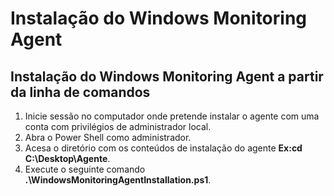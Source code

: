 # Instalação do Windows Monitoring Agent
## Instalação do Windows Monitoring Agent a partir da linha de comandos

 1. Inicie sessão no computador onde pretende instalar o agente com uma conta com privilégios de administrador local.
 2. Abra o Power Shell como administrador.
 3. Acesa o diretório com os conteúdos de instalação do agente <b>Ex:cd C:\Desktop\Agente</b>.
 4. Execute o seguinte comando <b>.\WindowsMonitoringAgentInstallation.ps1</b>.


